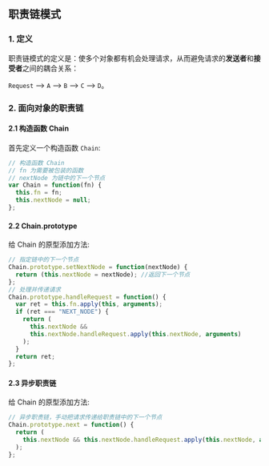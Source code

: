 ## 职责链模式

### 1. 定义

职责链模式的定义是：使多个对象都有机会处理请求，从而避免请求的**发送者**和**接受者**之间的耦合关系：<br>

`Request` --> `A` --> `B` --> `C` --> `D`。

### 2. 面向对象的职责链

#### 2.1 构造函数 Chain

首先定义一个构造函数 `Chain`:
```js
// 构造函数 Chain
// fn 为需要被包装的函数
// nextNode 为链中的下一个节点
var Chain = function(fn) {
  this.fn = fn;
  this.nextNode = null;
};
```
#### 2.2 Chain.prototype

给 Chain 的原型添加方法:
```js
// 指定链中的下一个节点
Chain.prototype.setNextNode = function(nextNode) {
  return (this.nextNode = nextNode); //返回下一个节点
};
// 处理并传递请求
Chain.prototype.handleRequest = function() {
  var ret = this.fn.apply(this, arguments);
  if (ret === "NEXT_NODE") {
    return (
      this.nextNode &&
      this.nextNode.handleRequest.apply(this.nextNode, arguments)
    );
  }
  return ret;
};
```

#### 2.3 异步职责链

给 Chain 的原型添加方法:
```js
// 异步职责链，手动把请求传递给职责链中的下一个节点
Chain.prototype.next = function() {
  return (
    this.nextNode && this.nextNode.handleRequest.apply(this.nextNode, arguments)
  );
};
```
